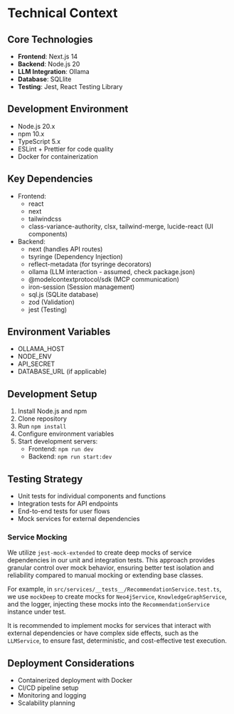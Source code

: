 # Technical Context

## Core Technologies
- **Frontend**: Next.js 14
- **Backend**: Node.js 20
- **LLM Integration**: Ollama
- **Database**: SQLlite
- **Testing**: Jest, React Testing Library

## Development Environment
- Node.js 20.x
- npm 10.x
- TypeScript 5.x
- ESLint + Prettier for code quality
- Docker for containerization

## Key Dependencies
  - Frontend:
    - react
    - next
    - tailwindcss
    - class-variance-authority, clsx, tailwind-merge, lucide-react (UI components)
- Backend:
    - next (handles API routes)
    - tsyringe (Dependency Injection)
    - reflect-metadata (for tsyringe decorators)
    - ollama (LLM interaction - assumed, check package.json)
    - @modelcontextprotocol/sdk (MCP communication)
    - iron-session (Session management)
    - sql.js (SQLite database)
    - zod (Validation)
    - jest (Testing)

## Environment Variables
- OLLAMA_HOST
- NODE_ENV
- API_SECRET
- DATABASE_URL (if applicable)

## Development Setup
1. Install Node.js and npm
2. Clone repository
3. Run `npm install`
4. Configure environment variables
5. Start development servers:
   - Frontend: `npm run dev`
   - Backend: `npm run start:dev`

## Testing Strategy
- Unit tests for individual components and functions
- Integration tests for API endpoints
- End-to-end tests for user flows
- Mock services for external dependencies

### Service Mocking

We utilize `jest-mock-extended` to create deep mocks of service dependencies in our unit and integration tests. This approach provides granular control over mock behavior, ensuring better test isolation and reliability compared to manual mocking or extending base classes.

For example, in `src/services/__tests__/RecommendationService.test.ts`, we use `mockDeep` to create mocks for `Neo4jService`, `KnowledgeGraphService`, and the logger, injecting these mocks into the `RecommendationService` instance under test.

It is recommended to implement mocks for services that interact with external dependencies or have complex side effects, such as the `LLMService`, to ensure fast, deterministic, and cost-effective test execution.

## Deployment Considerations
- Containerized deployment with Docker
- CI/CD pipeline setup
- Monitoring and logging
- Scalability planning
